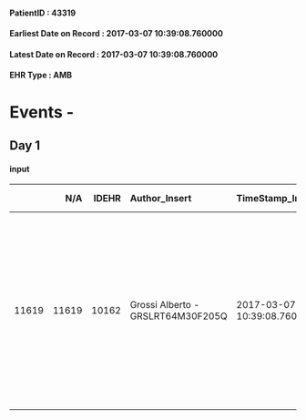 
#### PatientID : 43319
#### Earliest Date on Record : 2017-03-07 10:39:08.760000
#### Latest Date on Record : 2017-03-07 10:39:08.760000
#### EHR Type : AMB

# Events - 

## Day 1

#### input
|       |    N/A |   IDEHR | Author_Insert                     | TimeStamp_Insert           | EHRType   |   PatientID |   IDDigitalSignDocument | persone_vicine   |   Unnamed: 0_x.1 |   IDANAMNESI_SOCIALE | Patient   | FamigliaAltro   | Paziente_T   | FamigliaAltro_T   |   Non_Rilevabile_x.1 | Note_Non_Rilevabile_x.1   | opt_Problemi   | chk_contr_sintomi   | opt_paziente_a   | opt_famiglia_a   | opt_adeguatezza   | opt_paziente_solo   | opt_presente_assente   | Presenza_minori   | Caregiver_principale   | opt_capacita     | ds_note_prio                                                                                                                                                                                     | opt_paziente_ad   | opt_caregiver_ad   | opt_inv_civile   | Needs     | Fragility                    |
|------:|-------:|--------:|:----------------------------------|:---------------------------|:----------|------------:|------------------------:|:-----------------|-----------------:|---------------------:|:----------|:----------------|:-------------|:------------------|---------------------:|:--------------------------|:---------------|:--------------------|:-----------------|:-----------------|:------------------|:--------------------|:-----------------------|:------------------|:-----------------------|:-----------------|:-------------------------------------------------------------------------------------------------------------------------------------------------------------------------------------------------|:------------------|:-------------------|:-----------------|:----------|:-----------------------------|
| 11619 |  11619 |   10162 | Grossi Alberto - GRSLRT64M30F205Q | 2017-03-07 10:39:08.760000 | AMB       |       43319 |                  674995 | N/A              |             5477 |                 3518 | Si#1      | Si#1            | Parziale#2   | Si#1              |                    0 | NR                        | No#0           | controllo sintomi#0 | Congruenti#1     | Congruenti#1     | No#0              | Si#1                | Presente#1             | No#0              | figli Antonio e Fabio  | Incrementabile#1 | Il ricovero si rende necessario in quanto la paziente vive sola e i due figli fuori casa a fronte della aspettativa di vita ipotizzata dai sanitari preferiscono gestire in hospice l'assistenza | Totale#2          | Totale#2           | No#0             | Clinici#0 | sovraccarico assistenziale#4 |


